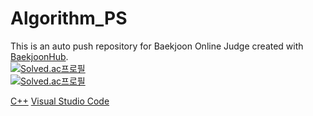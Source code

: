 # Algorithm_PS
This is an auto push repository for Baekjoon Online Judge created with [BaekjoonHub](https://github.com/BaekjoonHub/BaekjoonHub).
<br/>
[![Solved.ac프로필](http://mazassumnida.wtf/api/mini/generate_badge?boj=sepilboard)](https://solved.ac/sepilboard)
<br/>
[![Solved.ac프로필](http://mazassumnida.wtf/api/v2/generate_badge?boj=sepilboard)](https://solved.ac/sepilboard)

[C++](https://img.shields.io/badge/C++-00599c.svg?&style=for-the-badge&logo=cplusplus&logoColor=white)
[Visual Studio Code](https://img.shields.io/badge/Visual%20Studio%20Code-007ACC.svg?&style=for-the-badge&logo=Visual%20Studio%20Code&logoColor=white)
